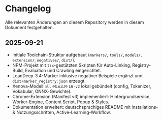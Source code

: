 # Changelog
Alle relevanten Änderungen an diesem Repository werden in diesem Dokument festgehalten.

## 2025-09-21
- Initiale Toolchain-Struktur aufgebaut (`markers/`, `tools/`, `models/`, `extension/`, `negatives/`, `dist/`).
- NPM-Projekt mit `tsx`-gestützten Skripten für Auto-Linking, Registry-Build, Evaluation und Crawling eingerichtet.
- LeanDeep-3.4-Marker inklusive negativer Beispiele ergänzt und `dist/marker_registry.json` erzeugt.
- Xenova-Modell `all-MiniLM-L6-v2` lokal gebündelt (config, Tokenizer, Vokabular, ONNX-Gewichte).
- Chrome-Extension (Manifest v3) implementiert: Hintergrundservice, Worker-Engine, Content Script, Popup & Styles.
- Dokumentation erweitert: deutschsprachiges README mit Installations- & Nutzungsschritten, Active-Learning-Workflow.
